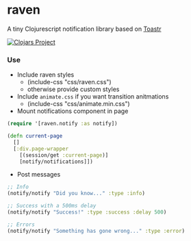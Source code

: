 # raven
A tiny Clojurescript notification library based on [Toastr](http://codeseven.github.io/toastr/demo.html)

[![Clojars Project](http://clojars.org/me.flowthing/raven/latest-version.svg)](http://clojars.org/me.flowthing/raven)

### Use

- Include raven styles
  + (include-css "css/raven.css")
  + otherwise provide custom styles
- Include `animate.css` if you want transition anitmations
  + (include-css "css/animate.min.css")
- Mount notifications component in page
```clj
(require '[raven.notify :as notify])

(defn current-page
  []
  [:div.page-wrapper
    [(session/get :current-page)]
    [notify/notifications]])
```
- Post messages
```clj
;; Info
(notify/notify "Did you know..." :type :info)

;; Success with a 500ms delay
(notify/notify "Success!" :type :success :delay 500)

;; Errors
(notify/notify "Something has gone wrong..." :type :error)
```
